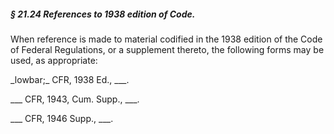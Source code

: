 ##### § 21.24 References to 1938 edition of Code. #####

When reference is made to material codified in the 1938 edition of the Code of Federal Regulations, or a supplement thereto, the following forms may be used, as appropriate:

\_lowbar;\_ CFR, 1938 Ed., \_\_\_.

\_\_\_ CFR, 1943, Cum. Supp., \_\_\_.

\_\_\_ CFR, 1946 Supp., \_\_\_.